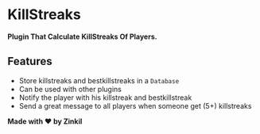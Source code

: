 # KillStreaks
**Plugin That Calculate KillStreaks Of Players.**

## Features
- Store killstreaks and bestkillstreaks in a `Database`
- Can be used with other plugins
- Notify the player with his killstreak and bestkillstreak
- Send a great message to all players when someone get (5+) killstreaks

<b>Made with ❤ by Zinkil</b>